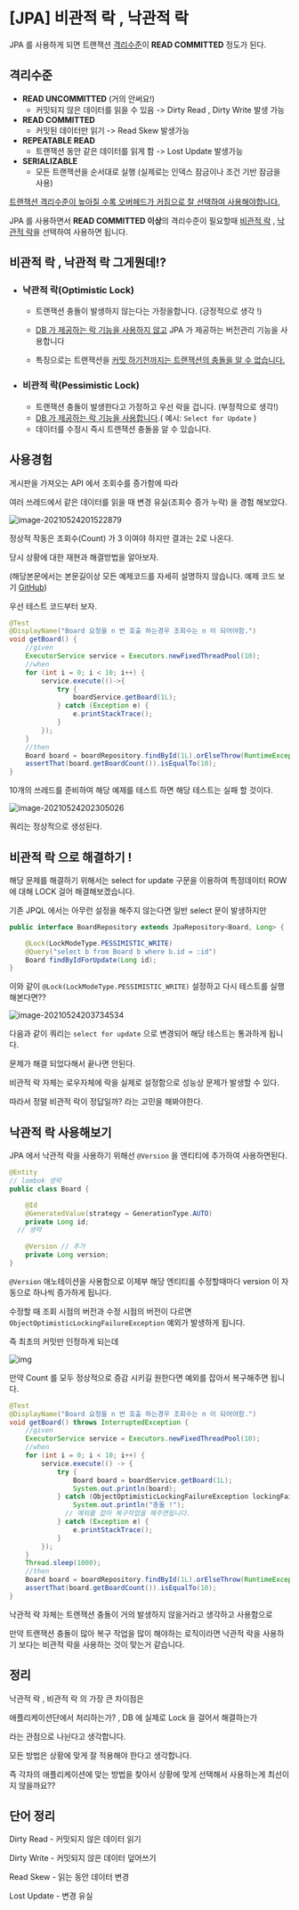 # [JPA] 비관적 락 , 낙관적 락



JPA 를 사용하게 되면 트랜잭션 <u>격리수준</u>이 **READ COMMITTED** 정도가 된다.

## 격리수준

- **READ UNCOMMITTED** (거의 안써요!)
  - 커밋되지 않은 데이터를 읽을 수 있음 -> Dirty Read , Dirty Write 발생 가능
- **READ COMMITTED**
  - 커밋된 데이터만 읽기  -> Read Skew 발생가능
- **REPEATABLE READ**
  - 트랜잭션 동안 같은 데이터를 읽게 함 -> Lost Update  발생가능
- **SERIALIZABLE**
  - 모든 트랜잭션을 순서대로 실행 (실제로는 인덱스 잠금이나 조건 기반 잠금을 사용)

<u>트랜잭션 격리수준이 높아질 수록 오버헤드가 커짐으로 잘 선택하여 사용해야합니다.</u>



JPA 를 사용하면서 **READ COMMITTED  이상**의 격리수준이 필요할때 <u>비관적 락</u> , <u>낙관적 락</u>을 선택하여 사용하면 됩니다.



## 비관적 락 , 낙관적 락 그게뭔데!?



- ### 낙관적 락(Optimistic Lock)

  - 트랜잭션 충돌이 발생하지 않는다는 가정을합니다. (긍정적으로 생각 !)

  - <u>DB 가 제공하는 락 기능을 사용하지 않고</u> JPA 가 제공하는 버전관리 기능을 사용합니다

  - 특징으로는 트랜잭션을 <u>커밋 하기전까지는 트랜잭션의 충돌을 알 수 없습니다.</u>

    

- ### 비관적 락(Pessimistic Lock)

  - 트랜잭션 충돌이 발생한다고 가정하고 우선 락을 겁니다. (부정적으로 생각!)
  - <u>DB 가 제공하는 락 기능을 사용합니다</u>.( 예시: `Select for Update` )
  - 데이터를 수정시 즉시 트랜잭션 충돌을 알 수 있습니다.



## 사용경험

게시판을 가져오는 API 에서  조회수를 증가함에 따라 

여러 쓰레드에서 같은 데이터를 읽을 때 변경 유실(조회수 증가 누락) 을 경험 해보았다.

![image-20210524201522879](https://tva1.sinaimg.cn/large/008i3skNgy1gqtqds5wctj31hc0u043g.jpg)

정상적 작동은  조회수(Count) 가 3 이여야 하지만 결과는 2로 나온다.



당시 상황에 대한 재현과 해결방법을 알아보자. 

(해당본문에서는 본문길이상 모든 예제코드를 자세히 설명하지 않습니다. 예제 코드 보기 [GitHub](https://github.com/KJJ924/TransectionPropagationTest))



우선 테스트 코드부터 보자.

```java
@Test
@DisplayName("Board 요청을 n 번 호출 하는경우 조회수는 n 이 되어야함.")
void getBoard() {
    //given
    ExecutorService service = Executors.newFixedThreadPool(10);
    //when
    for (int i = 0; i < 10; i++) {
        service.execute(()->{
            try {
                boardService.getBoard(1L);
            } catch (Exception e) {
                e.printStackTrace();
            }
        });
    }
    //then
    Board board = boardRepository.findById(1L).orElseThrow(RuntimeException::new);
    assertThat(board.getBoardCount()).isEqualTo(10);
}
```

10개의 쓰레드를 준비하여 해당 예제를 테스트 하면 해당 테스트는 실패 할 것이다.



![image-20210524202305026](https://tva1.sinaimg.cn/large/008i3skNgy1gqtqlq7uoaj30x70ca40r.jpg)

쿼리는 정상적으로 생성된다.



## 비관적 락 으로 해결하기 !

해당 문제를 해결하기 위해서는 select for update 구문을 이용하여 특정데이터 ROW 에 대해 LOCK 걸어 해결해보겠습니다.

기존 JPQL 에서는 아무런 설정을 해주지 않는다면 일반 select 문이 발생하지만 

```java
public interface BoardRepository extends JpaRepository<Board, Long> {

    @Lock(LockModeType.PESSIMISTIC_WRITE)
    @Query("select b from Board b where b.id = :id")
    Board findByIdForUpdate(Long id);
}
```

이와 같이 `@Lock(LockModeType.PESSIMISTIC_WRITE)` 설정하고 다시 테스트를 실행해본다면??

![image-20210524203734534](https://tva1.sinaimg.cn/large/008i3skNgy1gqtr0sqj07j30y2019weh.jpg)

다음과 같이 쿼리는 `select for update` 으로 변경되어 해당 테스트는 통과하게 됩니다.



문제가 해결 되었다해서 끝나면 안된다. 

비관적 락 자체는 로우자체에 락을 실제로 설정함으로 성능상 문제가 발생할 수 있다.

따라서 정말 비관적 락이 정답일까? 라는 고민을 해봐야한다.



## 낙관적 락 사용해보기

JPA 에서 낙관적 락을 사용하기 위해선 `@Version` 을 엔티티에 추가하여 사용하면된다.

```java
@Entity
// lombok 생략
public class Board {

    @Id
    @GeneratedValue(strategy = GenerationType.AUTO)
    private Long id;
  // 생략
  
    @Version // 추가
    private Long version;
}
```

`@Version` 애노테이션을 사용함으로 이제부 해당 엔티티를 수정할때마다 version 이 자동으로 하나씩 증가하게 됩니다.

수정할 때 조회 시점의 버전과 수정 시점의 버전이 다르면 `ObjectOptimisticLockingFailureException` 예외가 발생하게 됩니다.



즉 최초의 커밋만 인정하게 되는데

![img](https://tva1.sinaimg.cn/large/008i3skNgy1gqtsy0msxsj60gj08gjs702.jpg)



만약 Count 를 모두 정상적으로 증감 시키길 원한다면 예외를 잡아서 복구해주면 됩니다.

```java
@Test
@DisplayName("Board 요청을 n 번 호출 하는경우 조회수는 n 이 되어야함.")
void getBoard() throws InterruptedException {
    //given
    ExecutorService service = Executors.newFixedThreadPool(10);
    //when
    for (int i = 0; i < 10; i++) {
        service.execute(() -> {
            try {
                Board board = boardService.getBoard(1L);
                System.out.println(board);
            } catch (ObjectOptimisticLockingFailureException lockingFailureException) {
                System.out.println("충돌 !");
              // 예외를 잡아 복구작업을 해주면됩니다.
            } catch (Exception e) {
                e.printStackTrace();
            }
        });
    }
    Thread.sleep(1000);
    //then
    Board board = boardRepository.findById(1L).orElseThrow(RuntimeException::new);
    assertThat(board.getBoardCount()).isEqualTo(10);
}
```



낙관적 락 자체는 트랜잭션 충돌이 거의 발생하지 않을거라고 생각하고 사용함으로

만약 트랜잭션 충돌이 많아 복구 작업을 많이 해야하는 로직이라면 낙관적 락을 사용하기 보다는 비관적 락을 사용하는 것이 맞는거 같습니다.



## 정리

낙관적 락 , 비관적 락 의 가장 큰 차이점은

애플리케이션단에서 처리하는가? , DB 에 실제로 Lock 을 걸어서 해결하는가

라는 관점으로 나뉜다고 생각합니다.



모든 방법은 상황에 맞게 잘 적용해야 한다고 생각합니다.

즉 각자의 애플리케이션에 맞는 방법을 찾아서 상황에 맞게 선택해서 사용하는게 최선이지 않을까요??





## 단어 정리

Dirty Read - 커밋되지 않은 데이터 읽기

Dirty Write - 커밋되지 않은 데이터 덮어쓰기

Read Skew - 읽는 동안 데이터 변경

Lost Update - 변경 유실